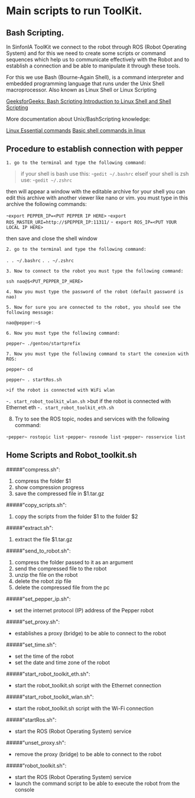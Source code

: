 Main scripts to run ToolKit.
=======

## Bash Scripting. 

In SinfonIA ToolKit we connect to the robot through ROS (Robot Operating System) and for this we need to create some scripts or command sequences which help us to communicate effectively with the Robot and to establish a connection and be able to manipulate it through these tools.

For this we use Bash (Bourne-Again Shell), is a command interpreter and embedded programming language that runs under the Unix Shell macroprocessor. Also known as Linux Shell or Linux Scripting

[GeeksforGeeks: Bash Scripting Introduction to Linux Shell and Shell Scripting](https://www.geeksforgeeks.org/introduction-linux-shell-shell-scripting/)

More documentation about Unix/BashScripting knowledge:

[Linux Essential commands](https://www.geeksforgeeks.org/linux-commands/)
[Basic shell commands in linux](https://www.geeksforgeeks.org/basic-shell-commands-in-linux/)

## Procedure to establish connection with pepper

    1. go to the terminal and type the following command:

>if your shell is bash use this:
-```gedit ~/.bashrc```
>elseif your shell is zsh use:
-```gedit ~/.zshrc```

then will appear a window with the editable archive for your shell
you can edit this archive with another viewer like nano or vim.
you must type in this archive the following commands:

-``` export PEPPER_IP=<PUT PEPPER IP HERE> ```
-``` export ROS_MASTER_URI=http://$PEPPER_IP:11311/ ```
-``` export ROS_IP=<PUT YOUR LOCAL IP HERE>```

then save and close the shell window

    2. go to the terminal and type the following command:

```. . ~/.bashrc```
```. . ~/.zshrc```

    3. Now to connect to the robot you must type the following command:

```ssh nao@$<PUT_PEPPER_IP_HERE>```

    4. Now you must type the password of the robot (default password is nao)

    5. Now for sure you are connected to the robot, you should see the following message:

```nao@pepper:~$   ```

    6. Now you must type the following command:

```pepper~ ./gentoo/startprefix```

    7. Now you must type the following command to start the conexion with ROS:

```pepper~ cd``` 

```pepper~ . startRos.sh```

    >if the robot is connected with WiFi wlan
-```. start_robot_toolkit_wlan.sh``` 
    >but if the robot is connected with Ethernet eth
-```. start_robot_toolkit_eth.sh```

8. Try to see the ROS topic, nodes and services with the following command:

-```pepper~ rostopic list```
-```pepper~ rosnode list```
-```pepper~ rosservice list```

## Home Scripts and Robot_toolkit.sh

#####"compress.sh":
1. compress the folder $1
2. show compression progress
3. save the compressed file in $1.tar.gz

#####"copy_scripts.sh":
1. copy the scripts from the folder $1 to the folder $2
   
#####"extract.sh":
1. extract the file $1.tar.gz

#####"send_to_robot.sh":
1. compress the folder passed to it as an argument
2. send the compressed file to the robot
3. unzip the file on the robot
4. delete the robot zip file
5. delete the compressed file from the pc
   
#####"set_pepper_ip.sh":
- set the internet protocol (IP) address of the Pepper robot

#####"set_proxy.sh":
- establishes a proxy (bridge) to be able to connect to the robot

#####"set_time.sh":
- set the time of the robot
- set the date and time zone of the robot

#####"start_robot_toolkit_eth.sh":
- start the robot_toolkit.sh script with the Ethernet connection

#####"start_robot_toolkit_wlan.sh":
- start the robot_toolkit.sh script with the Wi-Fi connection

#####"startRos.sh":
- start the ROS (Robot Operating System) service

#####"unset_proxy.sh":
- remove the proxy (bridge) to be able to connect to the robot

#####"robot_toolkit.sh":
- start the ROS (Robot Operating System) service
- launch the command script to be able to execute the robot from the console